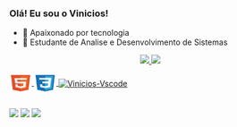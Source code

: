 ### Olá! Eu sou o Vinicios!


- 🔭 Apaixonado por tecnologia
- 🌱 Estudante de Analise e Desenvolvimento de Sistemas
<div align="center">
  <a href="https://github.com/viniciosldcampos">
  <img height="180em" src="https://github-readme-stats.vercel.app/api?username=viniciosldcampos&show_icons=true&theme=cobalt&include_all_commits=true&count_private=true"/>
  <img height="180em" src="https://github-readme-stats.vercel.app/api/top-langs/?username=viniciosldcampos&layout=compact&langs_count=7&theme=cobalt"/>
</div>
 
<div style="display: inline_block"><br>
   <img align="center" alt="Vinicios-HTML" height="30" width="40" src="https://raw.githubusercontent.com/devicons/devicon/master/icons/html5/html5-original.svg">
  <img align="center" alt="Vinicios-CSS" height="30" width="40" src="https://raw.githubusercontent.com/devicons/devicon/master/icons/css3/css3-original.svg">
  <img align="center" alt="Vinicios-Vscode" height="30" width="40" src="https://cdn.jsdelivr.net/gh/devicons/devicon/icons/vscode/vscode-original.svg" />
  </div>
  
##

<div> 
  <a href="https://instagram.com/viniciosldcampos" target="_blank"><img src="https://img.shields.io/badge/-Instagram-%23E4405F?style=for-the-badge&logo=instagram&logoColor=white" target="_blank"></a>
  <a href = "mailto:vinicios.ldcampos@gmail.com"><img src="https://img.shields.io/badge/-Gmail-%23333?style=for-the-badge&logo=gmail&logoColor=white" target="_blank"></a>
  <a href="https://www.linkedin.com/in/vinicios-leite-de-campos/" target="_blank"><img src="https://img.shields.io/badge/-LinkedIn-%230077B5?style=for-the-badge&logo=linkedin&logoColor=white" target="_blank"></a> 
</div>
